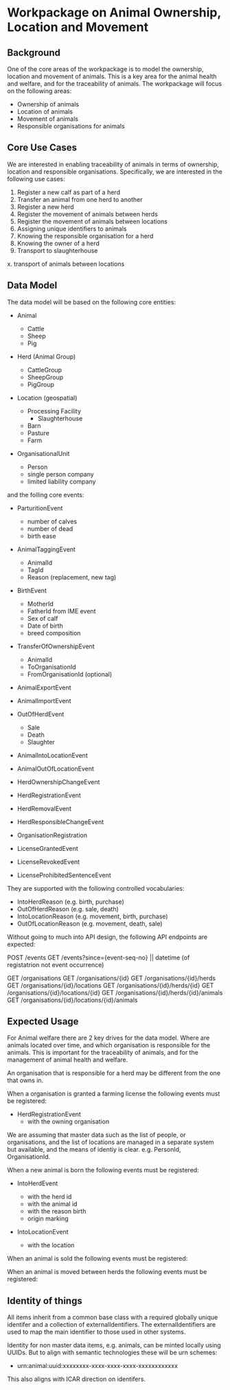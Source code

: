 # Workpackage on Animal Ownership, Location and Movement

## Background
One of the core areas of the workpackage is to model the ownership, location and movement of animals. This is a key area for the animal health and welfare, and for the traceability of animals. The workpackage will focus on the following areas:

- Ownership of animals
- Location of animals
- Movement of animals
- Responsible organisations for animals

## Core Use Cases

We are interested in enabling traceability of animals in terms of ownership, location and responsible organisations. Specifically, we are interested in the following use cases:

1. Register a new calf as part of a herd
2. Transfer an animal from one herd to another
3. Register a new herd
4. Register the movement of animals between herds
5. Register the movement of animals between locations
6. Assigning unique identifiers to animals
7. Knowing the responsible organisation for a herd
8. Knowing the owner of a herd
9. Transport to slaughterhouse


x. transport of animals between locations

## Data Model

The data model will be based on the following core entities:

- Animal
    - Cattle
    - Sheep
    - Pig
    
- Herd (Animal Group)
    - CattleGroup
    - SheepGroup
    - PigGroup

- Location (geospatial)
    - Processing Facility
        - Slaughterhouse
    - Barn
    - Pasture
    - Farm

- OrganisationalUnit
   - Person
   - single person company
   - limited liability company
 
 and the folling core events:

- ParturitionEvent
   - number of calves
   - number of dead
   - birth ease

- AnimalTaggingEvent
    - AnimalId
    - TagId
    - Reason (replacement, new tag)

- BirthEvent
   - MotherId
   - FatherId from IME event
   - Sex of calf
   - Date of birth
   - breed composition

- TransferOfOwnershipEvent
    - AnimalId
    - ToOrganisationId
    - FromOrganisationId (optional)

- AnimalExportEvent

- AnimalImportEvent

- OutOfHerdEvent
    - Sale
    - Death
    - Slaughter

- AnimalIntoLocationEvent
- AnimalOutOfLocationEvent

- HerdOwnershipChangeEvent
- HerdRegistrationEvent
- HerdRemovalEvent
- HerdResponsibleChangeEvent
- OrganisationRegistration
- LicenseGrantedEvent
- LicenseRevokedEvent
- LicenseProhibitedSentenceEvent

They are supported with the following controlled vocabularies:

- IntoHerdReason (e.g. birth, purchase)
- OutOfHerdReason (e.g. sale, death)
- IntoLocationReason (e.g. movement, birth, purchase)
- OutOfLocationReason (e.g. movement, death, sale)

Without going to much into API design, the following API endpoints are expected:

POST /events
GET /events?since={event-seq-no} || datetime (of registatrion not event occurrence)

GET /organisations
GET /organisations/{id}
GET /organisations/{id}/herds
GET /organisations/{id}/locations
GET /organisations/{id}/herds/{id}
GET /organisations/{id}/locations/{id}
GET /organisations/{id}/herds/{id}/animals
GET /organisations/{id}/locations/{id}/animals

## Expected Usage

For Animal welfare there are 2 key drives for the data model. Where are animals located over time, and which organisation is responsible for the animals. This is important for the traceability of animals, and for the management of animal health and welfare. 

An organisation that is responsible for a herd may be different from the one that owns in. 

When a organisation is granted a farming license the following events must be registered:

- HerdRegistrationEvent 
    - with the owning organisation

We are assuming that master data such as the list of people, or organisations, and the list of locations are managed in a separate system but available, and the means of identiy is clear. e.g. PersonId, OrganisationId.

When a new animal is born the following events must be registered:

- IntoHerdEvent
    - with the herd id
    - with the animal id
    - with the reason birth
    - origin marking

- IntoLocationEvent
    - with the location

When an animal is sold the following events must be registered:

When an animal is moved between herds the following events must be registered:


## Identity of things

All items inherit from a common base class with a required globally unique identifer and a collection of externalIdentifiers. The externalIdentifiers are used to map the main identifier to those used in other systems.

Identity for non master data items, e.g. animals, can be minted locally using UUIDs. But to align with semantic technologies these will be urn schemes:

- urn:animal:uuid:xxxxxxxx-xxxx-xxxx-xxxx-xxxxxxxxxxxx

This also aligns with ICAR direction on identifers.